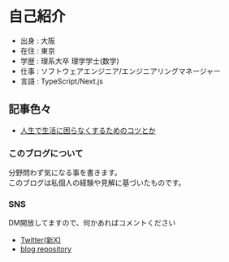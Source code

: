 # 自己紹介

- 出身 : 大阪
- 在住 : 東京
- 学歴 : 理系大卒 理学学士(数学)
- 仕事 : ソフトウェアエンジニア/エンジニアリングマネージャー
- 言語 : TypeScript/Next.js

## 記事色々

- [人生で生活に困らなくするためのコツとか](/tips.md)

### このブログについて

分野問わず気になる事を書きます。  
このブログは私個人の経験や見解に基づいたものです。  

### SNS

DM開放してますので、何かあればコメントください

- [Twitter(新X)](https://twitter.com/kou_sia)
- [blog repository](https://github.com/kou-sia/blog/issues)
